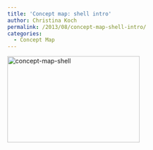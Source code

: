 ```yaml
---
title: 'Concept map: shell intro'
author: Christina Koch
permalink: /2013/08/concept-map-shell-intro/
categories:
  - Concept Map
---
```

[<img class="alignnone size-medium wp-image-4126" alt="concept-map-shell" src="http://teaching.software-carpentry.org/wp-content/uploads/2013/08/concept-map-shell-300x196.jpeg" width="300" height="196" />][1]

 [1]: http://teaching.software-carpentry.org/wp-content/uploads/2013/08/concept-map-shell.jpeg
